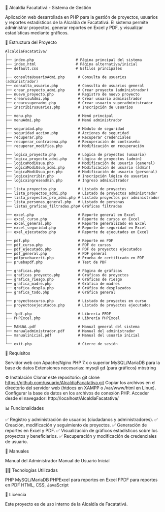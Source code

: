 📌 Alcaldía Facatativá - Sistema de Gestión

Aplicación web desarrollada en PHP para la gestión de proyectos, usuarios y reportes estadísticos de la Alcaldía de Facatativá.
El sistema permite administrar proyectos, generar reportes en Excel y PDF, y visualizar estadísticas mediante gráficos.

📁 Estructura del Proyecto

```
AlcaldiaFacatativa/
│
├── index.php                   # Página principal del sistema
├── index.html                  # Página alternativa/inicial
├── default.css                 # Estilos principales
│
├── consultaUsuarioAdmi.php      # Consulta de usuarios (administrador)
├── consulta_usuario.php         # Consulta de usuarios general
├── crear_proyecto_admi.php      # Crear proyecto (administrador)
├── nuevo_proyecto.php           # Registro de nuevo proyecto
├── crearusuAdmi.php             # Crear usuario administrador
├── crearusuperadmi.php          # Crear usuario superadministrador
├── inscribirusuarios.php        # Inscripción de usuarios
│
├── menu.php                     # Menú principal
├── menuAdmi.php                 # Menú administrador
│
├── seguridad.php                # Módulo de seguridad
├── seguridad_accion.php         # Acciones de seguridad
├── recuperar.php                # Recuperar credenciales
├── recuperar_contrasena.php     # Recuperación de contraseña
├── recuperar_modifica.php       # Modificación en recuperación
│
├── logica_proyecto.php          # Lógica de proyectos (usuario)
├── logica_proyecto_admi.php     # Lógica de proyectos (admin)
├── logicaModiUsua.php           # Modificación de usuario (general)
├── logicaModiUsua_admi.php      # Modificación de usuario (admin)
├── logicaModiUsua_per.php       # Modificación de usuario (personal)
├── logicaincribir.php           # Inscripción lógica de usuarios
├── logicaingreseadmin.php       # Ingreso administrador
│
├── lista_proyectos.php          # Listado de proyectos
├── lista_proyectos_admi.php     # Listado de proyectos administrador
├── lista_proyectos_pro_admi.php # Listado proyectos por administrador
├── lista_personas_general.php   # Listado de personas
├── listas_graficas_filtradas.php# Gráficas filtradas
│
├── excel.php                    # Reporte general en Excel
├── excel_curso.php              # Reporte de cursos en Excel
├── excel_general.php            # Reporte generalizado en Excel
├── excel_seguridad.php          # Reporte de seguridad en Excel
├── exel_ejecutados.php          # Reporte de ejecutados en Excel
│
├── pdf.php                      # Reporte en PDF
├── pdf_curso.php                # PDF de cursos
├── pdf_ejecutado.php            # PDF de proyectos ejecutados
├── pdf_general.php              # PDF general
├── pdfpruebacerti.php           # Prueba de certificado en PDF
├── pruebapdf.php                # Test de PDF
│
├── graficas.php                 # Página de gráficas
├── graficas_proyecto.php        # Gráficas de proyectos
├── grafica_riesgo.php           # Gráficas de riesgo
├── grafica_madre.php            # Gráfica de madres
├── grafica_despla.php           # Gráfica de desplazados
├── grafica_todo.php             # Gráfica general
│
├── proyectoscurso.php           # Listado de proyectos en curso
├── proyectosejecutados.php      # Listado de proyectos ejecutados
│
├── fpdf.php                     # Librería FPDF
├── PHPExcel.php                 # Librería PHPExcel
│
├── MANUAL.pdf                   # Manual general del sistema
├── manualadministrador.pdf      # Manual del administrador
├── manualinicial.pdf            # Manual del usuario inicial
│
└── exit.php                     # Cierre de sesión
```

🚀 Requisitos

Servidor web con Apache/Nginx
PHP 7.x o superior
MySQL/MariaDB para la base de datos
Extensiones necesarias:
mysqli
gd (para gráficos)
mbstring

⚙️ Instalación
Clonar este repositorio:
git clone https://github.com/usuario/AlcaldiaFacatativa.git
Copiar los archivos en el directorio del servidor web (htdocs en XAMPP o /var/www/html en Linux).
Configurar la base de datos en los archivos de conexión PHP.
Acceder desde el navegador:
http://localhost/AlcaldiaFacatativa/

📊 Funcionalidades

✅ Registro y administración de usuarios (ciudadanos y administradores).
✅ Creación, modificación y seguimiento de proyectos.
✅ Generación de reportes en Excel y PDF.
✅ Visualización de gráficos estadísticos sobre los proyectos y beneficiarios.
✅ Recuperación y modificación de credenciales de usuario.

📖 Manuales

Manual del Administrador
Manual de Usuario Inicial

👨‍💻 Tecnologías Utilizadas

PHP
MySQL/MariaDB
PHPExcel para reportes en Excel
FPDF para reportes en PDF
HTML, CSS, JavaScript

📜 Licencia

Este proyecto es de uso interno de la Alcaldía de Facatativá.
